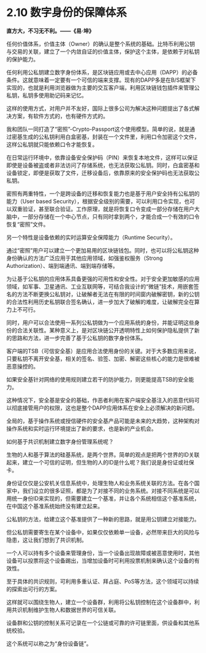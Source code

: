 # 2.10 数字身份的保障体系

**直方大，不习无不利。——《易·坤》**

任何价值体系，价值主体（Owner）的确认是整个系统的基础。比特币利用公钥与交易的关联，建立了一个内敛自证的价值主体，保护这个主体，是依赖于对私钥的保护能力。

任何利用公私钥建立数字身份体系，是区块链应用或去中心应用（DAPP）的必备条件。这就意味着一定要有一个可信的端来支撑。现有的DAPP多是在B/S框架下实现的，也就是利用浏览器做为主要的交互客户端，利用区块链钱包插件来管理公私钥，私钥多使用助记码来记忆。

这样的使用方式，对用户并不友好，国际上很多公司为解决这种问题提出了各式解决方案，有软件方式的，也有硬件方式的。

我和团队一同打造了“密照”-Crypto-Passport这个使用模型。简单的说，就是通过密基生成的公私钥利用白盒密基，封装在一个文件里，利用口令加密这个文件，这样公私钥就只能依赖口令才能恢复。

在日常运行环境中，依靠设备安全保护码（PIN）来恢复本地文件，这样可以保证即使是设备被盗或者非法访问了存储系统，也无法获取公私钥。同时，白盒密基和设备锁定，即便是获取了文件，迁移设备后，依靠原来的安全保护码也无法获取公私钥。

密照有两重特性，一个是跨设备的迁移和恢复能力也是基于用户安全持有公私钥的能力（User based Security），根据安全级别的需要，可以利用口令实现，也可以双重验证，甚至联合验证。工作原理，就是将恢复口令变成一部分存储在用户大脑中，一部分存储在一个中心节点，只有同时拿到两个，才能合成一个有效的口令恢复“密照”文件。

另一个特性是设备依赖的实时运算安全保障能力（Runtime Security）。

通过“密照”用户可以建立一个更加易用的区块链钱包。同时，也可以将公私钥这种身份确认的方法广泛应用于其他应用领域，如强鉴权服务（Strong Authorization）、端到端通讯、端到端存储等。

为让基于公私钥的应用体系具备更强的可用性和安全性。对于安全更加敏感的应用领域，如军事、卫星通讯、工业互联网等，可结合我设计的“微链”技术，用嵌套签名的方法不断更换公私钥对，让破解者无法在有限的时间窗内破解密钥，新的公钥的合法性利用历史私钥联合签名确认，进一步加大了破解的难度，让破解完全在算力上不可行。

同时，用户可以合法使用一系列公私钥做为一个应用系统的身份，并能证明这些身份的合法关联性。某种意义上，是对区块链公开透明特性上如何保护隐私提供了新的思路和方法，进一步完善了基于公私钥的数字身份体系。

客户端的TSB（可信安全基）是应用合法使用身份的关键。对于大多数应用来说，只要私钥不离开安全基，相关的签名、验签、加密、解密这些核心的能力是很难被恶意操控的。

如果安全基针对网络的使用规则建立若干的防护能力，则更能提高TSB的安全能力。

这种情况下，安全基是安全的基础，作恶者利用在客户端安全基注入的恶意代码可以彻底接管用户的权限，这也是整个DAPP应用体系在安全上必须解决的新问题。

全局的，基于操作系统或授信硬件的安全基产品可能是未来的大趋势，这种架构对操作系统和实时运行环境提出了新的要求，也是新的产业机会。

如何基于共识机制建立数字身份管理系统呢？

生物的人和基于算法的硅基系统，是两个世界。简单的观点是把两个世界的ID关联起来，建立一个可信的证明，但生物的人的ID是什么呢？我们说是身份证或社保卡。

身份证仅仅是公安机关信息系统中，处理生物人和业务系统关联的方法。在各个国家中，我们设立的很多证照，都是为了对接不同的业务系统。对接不同系统是可以用统一身份ID来实现的，但需要建立一个基准，并让各个系统相信这个基准系统，在中国这个基准系统始终没有建立起来。

公私钥的方法，给建立这个基准提供了一种新的思路，就是用公钥建立对接能力。

但公私钥需要寄生在某个设备中，如果仅仅依赖单一设备，必然带来巨大的风险与隐患，这让我们想到了共识机制。

一个人可以持有多个设备来管理身份，当一个设备出现故障或被恶意使用时，其他设备可以投票将这个设备踢出，当增加设备时可利用投票机制来确认这个设备的有效性。

至于具体的共识规则，可利用多重认证、拜占庭、PoS等方法，这个领域可以持续的探索出可行的方案。

这样就可以围绕生物人，建立一个设备群，利用将公私钥控制在这个设备群中，利用共识机制维护生物人和数据世界的可信关联。

设备群和公钥的控制关系可记录在一个公链或可靠的许可链里面，供设备和其他系统校验。

这个系统可以称之为“身份设备链”。

